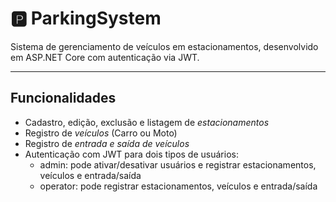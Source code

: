 # 🅿️ ParkingSystem

Sistema de gerenciamento de veículos em estacionamentos, desenvolvido em ASP.NET Core com autenticação via JWT.

---

## Funcionalidades

- Cadastro, edição, exclusão e listagem de *estacionamentos*
- Registro de *veículos* (Carro ou Moto)
- Registro de *entrada e saída de veículos*
- Autenticação com JWT para dois tipos de usuários:
  - admin: pode ativar/desativar usuários e registrar estacionamentos, veículos e entrada/saída
  - operator: pode registrar estacionamentos, veículos e entrada/saída
